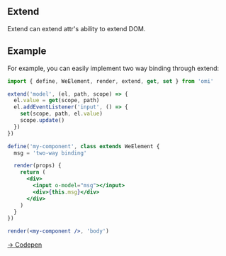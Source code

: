 ## Extend

Extend can extend attr's ability to extend DOM.


## Example

For example, you can easily implement two way binding through extend:

```jsx
import { define, WeElement, render, extend, get, set } from 'omi'

extend('model', (el, path, scope) => {
  el.value = get(scope, path)
  el.addEventListener('input', () => {
    set(scope, path, el.value)
    scope.update()
  })
})

define('my-component', class extends WeElement {
  msg = 'two-way binding'

  render(props) {
    return (
      <div>
        <input o-model="msg"></input>
        <div>{this.msg}</div>
      </div>
    )
  }
})

render(<my-component />, 'body')
```

[→ Codepen](https://codepen.io/omijs/pen/aeLYjx)